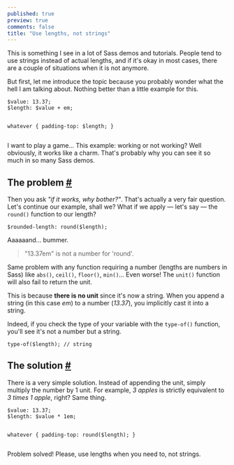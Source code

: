 ```yaml
---
published: true
preview: true
comments: false
title: "Use lengths, not strings"
---
```


<section>
<p>This is something I see in a lot of Sass demos and tutorials. People tend to use strings instead of actual lengths, and if it's okay in most cases, there are a couple of situations when it is not anymore.</p>
<p>But first, let me introduce the topic because you probably wonder what the hell I am talking about. Nothing better than a little example for this.</p>
<pre class="language-scss"><code>$value: 13.37;
$length: $value + em;
    
whatever {
    padding-top: $length;
}</code></pre>
<p>I want to play a game... This example: working or not working? Well obviously, it works like a charm. That's probably why you can see it so much in so many Sass demos.</p>
</section>
<section id="problem">
<h2>The problem <a href="#problem">#</a></h2>
<p>Then you ask <em>"if it works, why bother?"</em>. That's actually a very fair question. Let's continue our example, shall we? What if we apply &mdash; let's say &mdash; the <code>round()</code> function to our length?</p>
<pre class="language-scss"><code>$rounded-length: round($length);</code></pre>
<p>Aaaaaand... bummer.</p>
<blockquote class="quote">"13.37em" is not a number for 'round'.</blockquote> 
<p>Same problem with any function requiring a number (lengths are numbers in Sass) like <code>abs()</code>, <code>ceil()</code>, <code>floor()</code>, <code>min()</code>... Even worse! The <code>unit()</code> function will also fail to return the unit. </p>
<p>This is because <strong>there is no unit</strong> since it's now a string. When you append a string (in this case <em>em</em>) to a number (<em>13.37</em>), you implicitly cast it into a string.</p>
<p>Indeed, if you check the type of your variable with the <code>type-of()</code> function, you'll see it's not a number but a string.</p>
<pre class="language-scss"><code>type-of($length); // string</code></pre>
</section>
<section id="solution">
<h2>The solution <a href="#solution">#</a></h2>
<p>There is a very simple solution. Instead of appending the unit, simply multiply the number by 1 unit. For example, <em>3 apples</em> is strictly equivalent to <em>3 times 1 apple</em>, right? Same thing.</p>
<pre class="language-scss"><code>$value: 13.37;
$length: $value * 1em;
    
whatever {
    padding-top: round($length);
}</code></pre>
<p>Problem solved! Please, use lengths when you need to, not strings.</p>
</section>